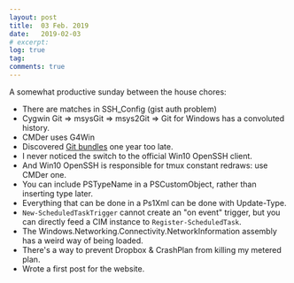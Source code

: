 ```yaml
---
layout: post
title:  03 Feb. 2019
date:   2019-02-03
# excerpt: 
log: true
tag:
comments: true
---
```


A somewhat productive sunday between the house chores:

- There are matches in SSH_Config (gist auth problem)
- Cygwin Git => msysGit => msys2Git => Git for Windows has a convoluted
  history.
- CMDer uses G4Win
- Discovered [Git bundles](https://git-scm.com/docs/git-bundle) one year too
  late.
- I never noticed the switch to the official Win10 OpenSSH client.
- And Win10 OpenSSH is responsible for tmux constant redraws: use CMDer one.
- You can include PSTypeName in a PSCustomObject, rather than inserting type
  later.
- Everything that can be done in a Ps1Xml can be done with Update-Type.
- `New-ScheduledTaskTrigger` cannot create an "on event" trigger, but you
  can directly feed a CIM instance to `Register-ScheduledTask`.
- The Windows.Networking.Connectivity.NetworkInformation assembly has a weird
  way of being loaded.
- There's a way to prevent Dropbox & CrashPlan from killing my metered plan.
- Wrote a first post for the website.